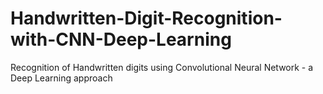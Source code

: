 # Handwritten-Digit-Recognition-with-CNN-Deep-Learning
Recognition of Handwritten digits using Convolutional Neural Network - a Deep Learning approach
